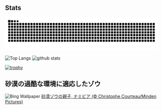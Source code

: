 ## Stats
<picture>
  <source media="(prefers-color-scheme: dark)" srcset="https://raw.githubusercontent.com/ba230t/ba230t/output/github-contribution-grid-snake-dark.svg">
  <source media="(prefers-color-scheme: light)" srcset="https://raw.githubusercontent.com/ba230t/ba230t/output/github-contribution-grid-snake.svg">
  <img alt="github contribution grid snake animation" src="https://raw.githubusercontent.com/ba230t/ba230t/output/github-contribution-grid-snake.svg">
</picture>

<p align="left">
  <img alt="Top Langs" height="150px" src="https://github-readme-stats.vercel.app/api/top-langs/?username=ba230t&layout=compact&theme=transparent" />
  <img alt="github stats" height="150px" src="https://github-readme-stats.vercel.app/api?username=ba230t&theme=transparent" />
</p>

[![trophy](https://github-profile-trophy.vercel.app/?username=ba230t&theme=transparent&column=7)](https://github.com/ryo-ma/github-profile-trophy)


<!-- Bing Wallpaper Start -->
## 砂漠の過酷な環境に適応したゾウ
![Bing Wallpaper](https://www.bing.com/th?id=OHR.ElephantGrass_JA-JP0063384057_1920x1080.jpg&rf=LaDigue_1920x1080.jpg&pid=hp)
[砂漠ゾウの親子, ナミビア (© Christophe Courteau/Minden Pictures)](https://www.bing.com/search?q=%E7%A0%82%E6%BC%A0%E3%82%92%E7%94%9F%E3%81%8D%E3%82%8B%E3%82%BE%E3%82%A6%2c+%E3%83%8A%E3%83%9F%E3%83%93%E3%82%A2&form=hpcapt&filters=HpDate%3a%2220250323_1500%22)
<!-- Bing Wallpaper End -->
